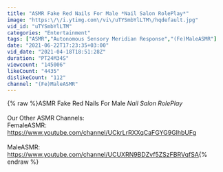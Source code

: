 ```yaml
---
title: "ASMR Fake Red Nails For Male *Nail Salon RolePlay*"
image: "https:\/\/i.ytimg.com\/vi\/uTYSmbYlLTM\/hqdefault.jpg"
vid_id: "uTYSmbYlLTM"
categories: "Entertainment"
tags: ["ASMR","Autonomous Sensory Meridian Response","(Fe)MaleASMR"]
date: "2021-06-22T17:23:35+03:00"
vid_date: "2021-04-18T18:51:28Z"
duration: "PT24M34S"
viewcount: "145006"
likeCount: "4435"
dislikeCount: "112"
channel: "(Fe)MaleASMR"
---
```

{% raw %}ASMR Fake Red Nails For Male *Nail Salon RolePlay*<br /><br />Our Other ASMR Channels:<br />FemaleASMR: <a rel="nofollow" target="blank" href="https://www.youtube.com/channel/UCkrLrRXXqCaFGYG9GlhbUFg">https://www.youtube.com/channel/UCkrLrRXXqCaFGYG9GlhbUFg</a><br /><br />MaleASMR: <a rel="nofollow" target="blank" href="https://www.youtube.com/channel/UCUXRN9BDZvf5ZSzFBRVqfSA">https://www.youtube.com/channel/UCUXRN9BDZvf5ZSzFBRVqfSA</a>{% endraw %}
